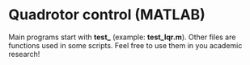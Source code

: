 # Quadrotor control (MATLAB)
Main programs start with **test_** (example: **test_lqr.m**). Other files are functions used in some scripts. Feel free to use them in you academic research!
